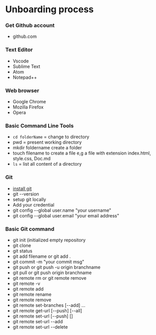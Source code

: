 # Unboarding process
### Get Github account
* github.com
### Text Editor
* Vscode
* Sublime Text
* Atom
* Notepad++
### Web browser
* Google Chrome
* Mozilla Firefox
* Opera
### Basic Command Line Tools
* ```cd folderName``` = change to directory
* pwd = present working directory
* mkdir foldername create a folder
* touch filename to create a file e,g a file with extension index.html, style.css, Doc.md
* ```ls``` = list all content of a directory
### Git
* [install git](https://git-scm.com/)
* git --version
* setup git locally
* Add your credential
* git config --global user.name "your username"
* git config --global user.email "your email address"
### Basic Git command
* git init (initialized empty repository
* git clone
* git status
* git add filename or git add .
* git commit -m "your commit msg"
* git push or git push -u origin branchname
* git pull or git push origin branchname
* git remote rm <remote-name> or git remote remove <remote-name>
* git remote -v
* git remote add <name> <url>
* git remote rename <old> <new>
* git remote remove <name>
* git remote set-branches [--add] <name> <branch>...
* git remote get-url [--push] [--all] <name>
* git remote set-url [--push] <name> <newurl> [<oldurl>]
* git remote set-url --add <name> <newurl>
* git remote set-url --delete <name> <url>